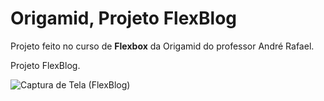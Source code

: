 # Origamid, Projeto FlexBlog

Projeto feito no curso de **Flexbox** da Origamid do professor André Rafael.

Projeto FlexBlog.

![Captura de Tela (FlexBlog)](https://user-images.githubusercontent.com/96532223/162529351-655c4aae-fd87-4c4d-8af6-590392a4546b.jpg)
